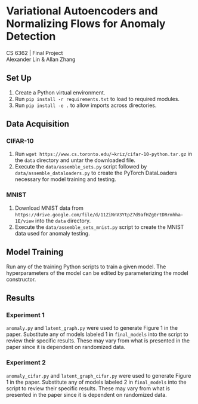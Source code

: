 # Variational Autoencoders and Normalizing Flows for Anomaly Detection
CS 6362 | Final Project  
Alexander Lin & Allan Zhang

## Set Up
1. Create a Python virtual environment.
2. Run ```pip install -r requirements.txt``` to load to required modules.
3. Run ```pip install -e .``` to allow imports across directories.

## Data Acquisition
### CIFAR-10
1. Run ```wget https://www.cs.toronto.edu/~kriz/cifar-10-python.tar.gz``` in the ```data``` directory and untar the downloaded file.
2. Execute the ```data/assemble_sets.py``` script followed by ```data/assemble_dataloaders.py``` to create the PyTorch DataLoaders necessary for model training and testing.

### MNIST
1. Download MNIST data from ```https://drive.google.com/file/d/11ZiNnV3YtpZ7d9afHZg0rtDRrmhha-1E/view``` into the ```data``` directory.
2. Execute the ```data/assemble_sets_mnist.py``` script to create the MNIST data used for anomaly testing.

## Model Training
Run any of the training Python scripts to train a given model. The hyperparameters of the model can be edited by parameterizing the model constructor.

## Results
### Experiment 1
```anomaly.py``` and ```latent_graph.py``` were used to generate Figure 1 in the paper. Substitute any of models labeled 1 in ```final_models``` into the script to review their specific results. These may vary from what is presented in the paper since it is dependent on randomized data.

### Experiment 2
```anomaly_cifar.py``` and ```latent_graph_cifar.py``` were used to generate Figure 1 in the paper. Substitute any of models labeled 2 in ```final_models``` into the script to review their specific results. These may vary from what is presented in the paper since it is dependent on randomized data.